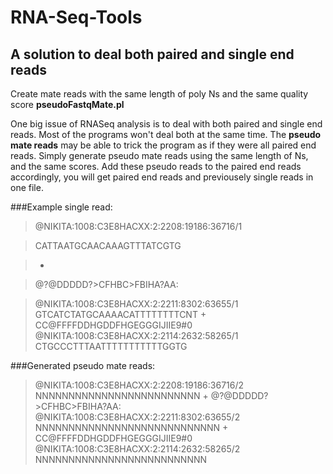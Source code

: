 # RNA-Seq-Tools

## A solution to deal both paired and single end reads
Create mate reads with the same length of poly Ns and the same quality score
**pseudoFastqMate.pl**

One big issue of RNASeq analysis is to deal with both paired and single end reads. 
Most of the programs won't deal both at the same time. 
The __pseudo mate reads__ may be able to trick the program as if they were all paired end reads.
Simply generate pseudo mate reads using the same length of Ns, and the same scores.
Add these pseudo reads to the paired end reads accordingly, you will get paired end reads and 
previousely single reads in one file. 

###Example single read:
>@NIKITA:1008:C3E8HACXX:2:2208:19186:36716/1

>CATTAATGCAACAAAGTTTATCGTG

>+

>@?@DDDDD?>CFHBC>FBIHA?AA:

>@NIKITA:1008:C3E8HACXX:2:2211:8302:63655/1
>GTCATCTATGCAAAACATTTTTTTTCNT
>+
>CC@FFFFDDHGDDFHGEGGGIJIIE9#0
>@NIKITA:1008:C3E8HACXX:2:2114:2632:58265/1
>CTGCCCTTTAATTTTTTTTTTTGGTG

###Generated pseudo mate reads:
>@NIKITA:1008:C3E8HACXX:2:2208:19186:36716/2
>NNNNNNNNNNNNNNNNNNNNNNNNN
>+
>@?@DDDDD?>CFHBC>FBIHA?AA:
>@NIKITA:1008:C3E8HACXX:2:2211:8302:63655/2
>NNNNNNNNNNNNNNNNNNNNNNNNNNNN
>+
>CC@FFFFDDHGDDFHGEGGGIJIIE9#0
>@NIKITA:1008:C3E8HACXX:2:2114:2632:58265/2
>NNNNNNNNNNNNNNNNNNNNNNNNNN
